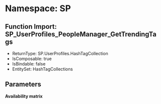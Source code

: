 # Namespace: SP

## Function Import: SP_UserProfiles_PeopleManager_GetTrendingTags

- ReturnType: SP.UserProfiles.HashTagCollection
- IsComposable: true
- IsBindable: false
- EntitySet: HashTagCollections

## Parameters

**Availability matrix**

